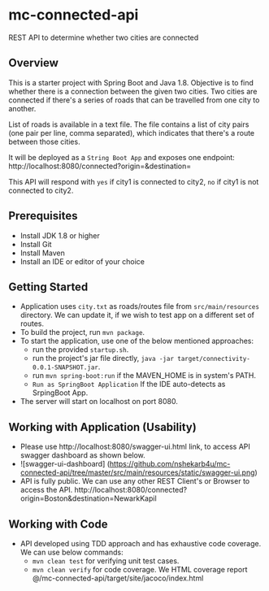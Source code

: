 
mc-connected-api
=============================
REST API to determine whether two cities are connected

Overview
--------
This is a starter project with Spring Boot and Java 1.8. 
Objective is to find whether there is a connection between the given two cities.
Two cities are connected if there's a series of roads that can be travelled from one city to another.

List of roads is available in a text file. 
The file contains a list of city pairs (one pair per line, comma separated), which indicates that there's a route between those cities.

It will be deployed as a `String Boot App` and exposes one endpoint:
http://localhost:8080/connected?origin=<cit1>&destination=<cit2>

This API will respond with `yes` if city1 is connected to city2,
`no` if city1 is not connected to city2.

Prerequisites
-------------
* Install JDK 1.8 or higher
* Install Git
* Install Maven
* Install an IDE or editor of your choice

Getting Started
---------------
* Application uses `city.txt` as roads/routes file from `src/main/resources` directory. We can update it, if we wish to test app on a different set of routes.
* To build the project, run `mvn package`.
* To start the application, use one of the below mentioned approaches:
  * run the provided `startup.sh`.
  * run the project's jar file directly, `java -jar target/connectivity-0.0.1-SNAPSHOT.jar`.
  * run `mvn spring-boot:run` if the MAVEN_HOME is in system's PATH.
  * `Run as SpringBoot Application` If the IDE auto-detects as SrpingBoot App.
* The server will start on localhost on port 8080.

Working with Application (Usability)
------------------------------------
* Please use http://localhost:8080/swagger-ui.html link, to access API swagger dashboard as shown below.
* ![swagger-ui-dashboard]
  (https://github.com/nshekarb4u/mc-connected-api/tree/master/src/main/resources/static/swagger-ui.png) 
* API is fully public. We can use any other REST Client's or Browser to access the API.
  http://localhost:8080/connected?origin=Boston&destination=NewarkKapil 

Working with Code 
---------------------
* API developed using TDD approach and has exhaustive code coverage. We can use below commands:
  * `mvn clean test` for verifying unit test cases.
  * `mvn clean verify` for code coverage. We HTML coverage report @<project-home>/mc-connected-api/target/site/jacoco/index.html
  